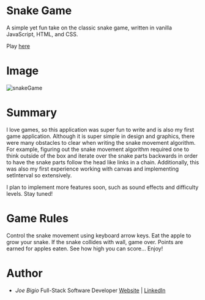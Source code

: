# Snake Game

A simple yet fun take on the classic snake game, written in vanilla JavaScript, HTML, and CSS.

Play [here](https://jvbigio.github.io/snake-game/)

# Image

![snakeGame](https://user-images.githubusercontent.com/43301741/99191874-b4847500-273d-11eb-928a-0ed42fa1fbbf.png)


# Summary

I love games, so this application was super fun to write and is also my first game application. Although it is super simple in design and graphics, there were many obstacles to clear when writing the snake movement algorithm. For example, figuring out the snake movement algorithm required one to think outside of the box and iterate over the snake parts backwards in order to have the snake parts follow the head like links in a chain. Additionally, this was also my first experience working with canvas and implementing setInterval so extensively.

I plan to implement more features soon, such as sound effects and difficulty levels. Stay tuned!

# Game Rules

Control the snake movement using keyboard arrow keys. Eat the apple to grow your snake. If the snake collides with wall, game over. Points are earned for apples eaten. See how high you can score... Enjoy!

# Author

- _Joe Bigio_ Full-Stack Software Developer [Website](https://j-bigio-portfolio.netlify.app/) | [LinkedIn](https://www.linkedin.com/in/joelbigio/)
